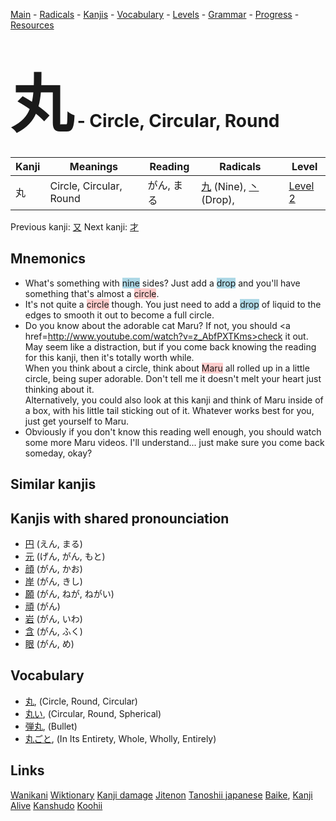 <style> bigfont {font-size: 100px}</style>
[Main](../README.md) -
[Radicals](../radicals.md) -
[Kanjis](../kanjis.md) -
[Vocabulary](../vocabulary.md) -
[Levels](../levels.md) -
[Grammar](../grammar.md) - 
[Progress](../progress.md) -
[Resources](../resources.md)
# <bigfont> 丸</bigfont> - Circle, Circular, Round 

| Kanji | Meanings | Reading | Radicals | Level |
| --- | --- | --- | --- | --- |
| 丸 | Circle, Circular, Round | がん, まる | [九](../radicals/九.md) (Nine), [丶](../radicals/丶.md) (Drop),  | [Level 2](../levels/wk_level2.md) |

Previous kanji: [又](又.md) Next kanji: [才](才.md) 

## Mnemonics
 * What's something with <span style="background-color:#ADD8E6"> nine</span> sides? Just add a <span style="background-color:#ADD8E6"> drop</span> and you'll have something that's almost a <span style="background-color:#ffcccb"> circle</span>.
* It's not quite a <span style="background-color:#ffcccb"> circle</span> though. You just need to add a <span style="background-color:#ADD8E6"> drop</span> of liquid to the edges to smooth it out to become a full circle.
* Do you know about the adorable cat Maru? If not, you should <a href=http://www.youtube.com/watch?v=z_AbfPXTKms>check it out</a>. May seem like a distraction, but if you come back knowing the reading for this kanji, then it's totally worth while.<br />When you think about a circle, think about <span style="background-color:#ffcccb"> Maru</span> all rolled up in a little circle, being super adorable. Don't tell me it doesn't melt your heart just thinking about it.<br />Alternatively, you could also look at this kanji and think of Maru inside of a box, with his little tail sticking out of it. Whatever works best for you, just get yourself to Maru.
* Obviously if you don't know this reading well enough, you should watch some more Maru videos. I'll understand... just make sure you come back someday, okay?


## Similar kanjis
 


## Kanjis with shared pronounciation
 * [円](円.md) (えん, まる)
* [元](元.md) (げん, がん, もと)
* [顔](顔.md) (がん, かお)
* [岸](岸.md) (がん, きし)
* [願](願.md) (がん, ねが, ねがい)
* [頑](頑.md) (がん)
* [岩](岩.md) (がん, いわ)
* [含](含.md) (がん, ふく)
* [眼](眼.md) (がん, め)



## Vocabulary
 * [丸](../vocabulary/丸.md), (Circle, Round, Circular)
* [丸い](../vocabulary/丸.md), (Circular, Round, Spherical)
* [弾丸](../vocabulary/丸.md), (Bullet)
* [丸ごと](../vocabulary/丸.md), (In Its Entirety, Whole, Wholly, Entirely)




## Links 


[Wanikani](https://www.wanikani.com/kanji/丸)
[Wiktionary](https://en.wiktionary.org/wiki/丸)
[Kanji damage](http://www.kanjidamage.com/kanji/search?utf8=✓&q=丸)
[Jitenon](https://jitenon.com/kanji/丸)
[Tanoshii japanese](https://www.tanoshiijapanese.com/dictionary/kanji.cfm?k=丸)
[Baike](https://baike.baidu.com/item/丸),
[Kanji Alive](https://app.kanjialive.com/丸)
[Kanshudo](https://www.kanshudo.com/searchmn?q=丸)
[Koohii](https://kanji.koohii.com/study/kanji/丸)
